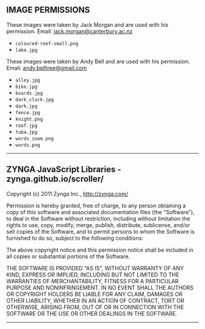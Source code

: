 IMAGE PERMISSIONS
----------------------------------------------------------------------------

These images were taken by Jack Morgan and are used with his permission.
Email: jack.morgan@canterbury.ac.nz

- `coloured-roof-small.png`
- `lake.jpg`

These images were taken by Andy Bell and are used with his permission.
Email: andy.belltree@gmail.com

- `alley.jpg`
- `bike.jpg`
- `boards.jpg`
- `dark_clock.jpg`
- `dark.jpg`
- `fence.jpg`
- `knight.png`
- `roof.jpg`
- `tuba.jpg`
- `words_zoom.png`
- `words.png`

----------------------------------------------------------------------------



ZYNGA JavaScript Libraries - zynga.github.io/scroller/
----------------------------------------------------------------------------

Copyright (c) 2011 Zynga Inc., http://zynga.com/

Permission is hereby granted, free of charge, to any person obtaining
a copy of this software and associated documentation files (the
"Software"), to deal in the Software without restriction, including
without limitation the rights to use, copy, modify, merge, publish,
distribute, sublicense, and/or sell copies of the Software, and to
permit persons to whom the Software is furnished to do so, subject to
the following conditions:

The above copyright notice and this permission notice shall be
included in all copies or substantial portions of the Software.

THE SOFTWARE IS PROVIDED "AS IS", WITHOUT WARRANTY OF ANY KIND,
EXPRESS OR IMPLIED, INCLUDING BUT NOT LIMITED TO THE WARRANTIES OF
MERCHANTABILITY, FITNESS FOR A PARTICULAR PURPOSE AND
NONINFRINGEMENT. IN NO EVENT SHALL THE AUTHORS OR COPYRIGHT HOLDERS BE
LIABLE FOR ANY CLAIM, DAMAGES OR OTHER LIABILITY, WHETHER IN AN ACTION
OF CONTRACT, TORT OR OTHERWISE, ARISING FROM, OUT OF OR IN CONNECTION
WITH THE SOFTWARE OR THE USE OR OTHER DEALINGS IN THE SOFTWARE.

----------------------------------------------------------------------------
